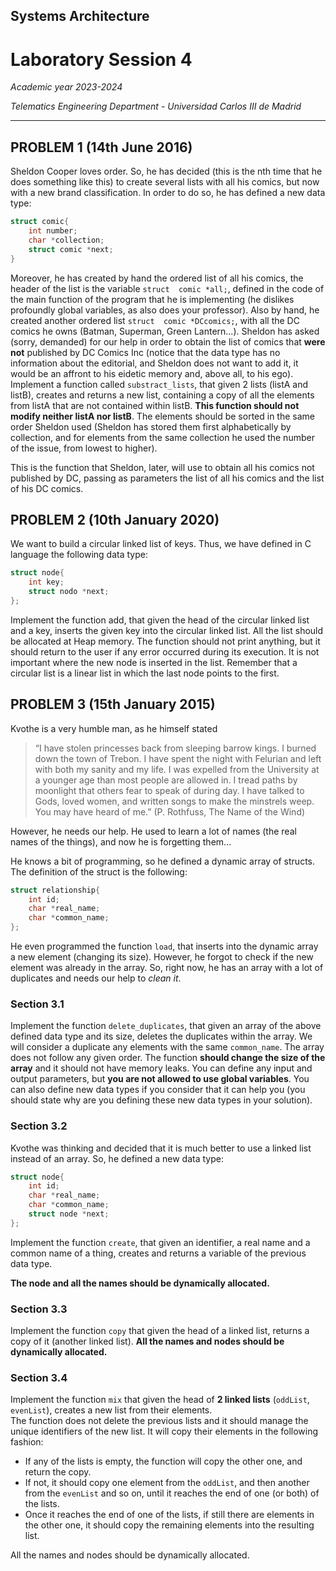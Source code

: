 ## **Systems Architecture**
# **Laboratory Session 4**
_Academic year 2023-2024_

_Telematics Engineering Department - Universidad Carlos III de Madrid_

---

## PROBLEM 1 (14th June 2016) 
Sheldon Cooper loves order. So, he has decided (this is the nth time that he does something like this) to create 
several lists with all his comics, but now with a new brand classification. 
In order to do so, he has defined a new data type: 
```c
struct comic{ 
    int number; 
    char *collection; 
    struct comic *next; 
} 
```

Moreover, he has created by hand the ordered list of all his comics, the header of the list is the variable `struct 
comic *all;`, defined in the code of the main function of the program that he is implementing (he dislikes 
profoundly global variables, as also does your professor). Also by hand, he created another ordered list `struct 
comic *DCcomics;`, with all the DC comics he owns (Batman, Superman, Green Lantern...). 
Sheldon has asked (sorry, demanded) for our help in order to obtain the list of comics that **were not** published 
by DC Comics Inc (notice that the data type has no information about the editorial, and Sheldon does not want 
to add it, it would be an affront to his eidetic memory and, above all, to his ego). 
Implement a function called `substract_lists`, that given 2 lists (listA and listB), creates and returns a new 
list, containing a copy of all the elements from listA that are not contained within listB. 
**This  function  should  not  modify  neither  listA  nor  listB**.  The  elements  should  be  sorted  in  the  same  order 
Sheldon  used  (Sheldon  has  stored  them  first  alphabetically  by  collection,  and  for  elements  from  the  same 
collection he used the number of the issue, from lowest to higher). 

This  is  the  function  that  Sheldon,  later,  will  use  to  obtain  all  his  comics  not  published  by  DC,  passing  as 
parameters the list of all his comics and the list of his DC comics. 

## PROBLEM 2 (10th January 2020) 
We want to build a circular linked list of keys. Thus, we have defined in C language 
the following data type: 
```c
struct node{ 
    int key; 
    struct nodo *next; 
}; 
```
Implement the function add, that given the head of the circular linked list and a key, inserts the given key into 
the circular linked list. All the list should be allocated at Heap memory. 
The function should not print anything, but it should return to the user if any error occurred during its execution. 
It is not important where the new node is inserted in the list. 
Remember that a circular list is a linear list in which the last node points to the first. 

 
## PROBLEM 3 (15th January 2015) 
Kvothe is a very humble man, as he himself stated 

> “I have stolen princesses back from sleeping barrow kings. I burned down the town of Trebon. I have spent the 
> night with Felurian and left with both my sanity and my life. I was expelled from the University at a younger age 
> than most people are allowed in. I tread paths by moonlight that others fear to speak of during day. I have talked 
> to Gods, loved women, and written songs to make the minstrels weep. You may have heard of me.” (P. Rothfuss, 
> The Name of the Wind) 

 

However,  he  needs  our  help.  He  used  to  learn  a  lot  of  names  (the  real  names  of  the  things),  and  now  he  is 
forgetting them... 

He  knows  a  bit  of  programming,  so  he  defined  a  dynamic array  of  structs.  The  definition  of  the  struct  is  the 
following: 
```c
struct relationship{ 
    int id; 
    char *real_name; 
    char *common_name; 
}; 
```

He even programmed the function `load`, that inserts into the dynamic array a new element (changing its size). 
However, he forgot to check if the new element was already in the array. So, right now, he has an array with a 
lot of duplicates and needs our help to *clean it*. 

### Section 3.1 
Implement the function `delete_duplicates`, that given an array of the above defined data type and its size, 
deletes the duplicates within the array. 
We will consider a duplicate any elements with the same `common_name`. The array does not follow any given 
order. 
The function **should change the size of the array** and it should not have memory leaks. You can define any 
input and output parameters, but **you are not allowed to use global variables**. 
You can also define new data types if you consider that it can help you (you should state why are you defining 
these new data types in your solution). 

### Section 3.2 
Kvothe was thinking and decided that it is much better to use a linked list instead of an array. So, he defined a 
new data type: 
```c
struct node{ 
    int id; 
    char *real_name; 
    char *common_name; 
    struct node *next; 
}; 
```

Implement the function `create`, that given an identifier, a real name and a common name of a thing, creates 
and returns a variable of the previous data type. 

**The node and all the names should be dynamically allocated.**

### Section 3.3 
Implement the function `copy` that given the head of a linked list, returns a copy of it (another linked list). 
**All the names and nodes should be dynamically allocated.** 

### Section 3.4 
Implement the function `mix` that given the head of **2 linked lists** (`oddList`, `evenList`), creates a new list 
from their elements.  
The function does not delete the previous lists and it should manage the unique identifiers of the new list. It will 
copy their elements in the following fashion: 
* If any of the lists is empty, the function will copy the other one, and return the copy. 
* If not, it should copy one element from the `oddList`, and then another from the `evenList` and so 
on, until it reaches the end of one (or both) of the lists. 
* Once it reaches the end of one of the lists, if still there are elements in the other one, it should copy the 
remaining elements into the resulting list. 

All the names and nodes should be dynamically allocated.
